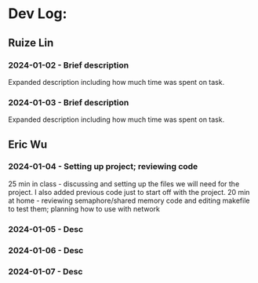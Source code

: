 # Dev Log:

## Ruize Lin

### 2024-01-02 - Brief description
Expanded description including how much time was spent on task.

### 2024-01-03 - Brief description
Expanded description including how much time was spent on task.

## Eric Wu

### 2024-01-04 - Setting up project; reviewing code
25 min in class - discussing and setting up the files we will need for the project. I also added previous code just to start off with the project. 
20 min at home - reviewing semaphore/shared memory code and editing makefile to test them; planning how to use with network

### 2024-01-05 - Desc

### 2024-01-06 - Desc

### 2024-01-07 - Desc
